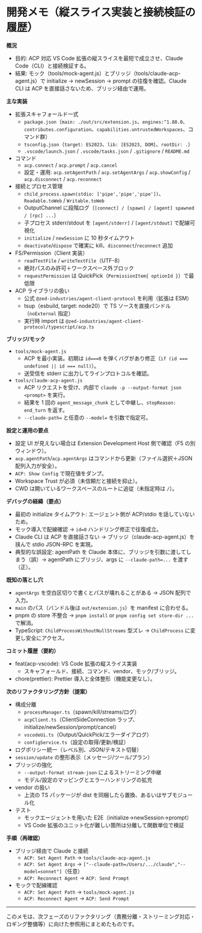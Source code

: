# 開発メモ（縦スライス実装と接続検証の履歴）

**概況**
- 目的: ACP 対応 VS Code 拡張の縦スライスを最短で成立させ、Claude Code（CLI）と接続検証する。
- 結果: モック（tools/mock-agent.js）とブリッジ（tools/claude-acp-agent.js）で initialize → newSession → prompt の往復を確認。Claude CLI は ACP を直接話さないため、ブリッジ経由で運用。

**主な実装**
- 拡張スキャフォールド一式
  - `package.json`（`main: ./out/src/extension.js`、`engines:^1.88.0`、`contributes.configuration`、`capabilities.untrustedWorkspaces`、コマンド群）
  - `tsconfig.json`（`target: ES2023`、`lib: [ES2023, DOM]`、`rootDir: .`）
  - `.vscode/launch.json` / `.vscode/tasks.json` / `.gitignore` / `README.md`
- コマンド
  - `acp.connect` / `acp.prompt` / `acp.cancel`
  - 設定・運用: `acp.setAgentPath` / `acp.setAgentArgs` / `acp.showConfig` / `acp.disconnect` / `acp.reconnect`
- 接続とプロセス管理
  - `child_process.spawn(stdio: ['pipe','pipe','pipe'])`、`Readable.toWeb` / `Writable.toWeb`
  - OutputChannel に段階ログ（`[connect] / [spawn] / [agent] spawned / [rpc] ...`）
  - 子プロセス stderr/stdout を `[agent/stderr]` / `[agent/stdout]` で配線可視化
  - `initialize` / `newSession` に 10 秒タイムアウト
  - `deactivate`/`dispose` で確実に kill、`disconnect`/`reconnect` 追加
- FS/Permission（Client 実装）
  - `readTextFile` / `writeTextFile`（UTF-8）
  - 絶対パスのみ許可＋ワークスペース外ブロック
  - `requestPermission` は QuickPick（`PermissionItem{ optionId }`）で最低限
- ACP ライブラリの扱い
  - 公式 `@zed-industries/agent-client-protocol` を利用（拡張は ESM）
  - tsup（esbuild, target: node20）で TS ソースを直接バンドル（`noExternal` 指定）
  - 実行時 import は `@zed-industries/agent-client-protocol/typescript/acp.ts`

**ブリッジ/モック**
- `tools/mock-agent.js`
  - ACP を最小実装。初期は `id===0` を弾くバグがあり修正（`if (id === undefined || id === null)`）。
  - 送受信を stderr に出力してラインプロトコルを確認。
- `tools/claude-acp-agent.js`
  - ACP リクエストを受け、内部で `claude -p --output-format json <prompt>` を実行。
  - 結果を 1 回の `agent_message_chunk` として中継し、`stopReason: end_turn` を返す。
  - `--claude-path=` と任意の `--model=` を引数で指定可。

**設定と運用の要点**
- 設定 UI が見えない場合は Extension Development Host 側で確認（F5 の別ウィンドウ）。
- `acp.agentPath`/`acp.agentArgs` はコマンドから更新（ファイル選択＋JSON 配列入力が安全）。
- `ACP: Show Config` で現在値をダンプ。
- Workspace Trust が必須（未信頼だと接続を抑止）。
- CWD は開いているワークスペースのルートに追従（未指定時は `/`）。

**デバッグの経緯（要点）**
- 最初の initialize タイムアウト: エージェント側が ACP/stdio を話していないため。
- モック導入で配線確認 → `id=0` ハンドリング修正で往復成立。
- Claude CLI は ACP を直接話さない → ブリッジ（claude-acp-agent.js）を挟んで stdio JSON-RPC を実現。
- 典型的な誤設定: agentPath を Claude 本体に、ブリッジを引数に渡してしまう（誤）→ agentPath にブリッジ、args に `--claude-path=...` を渡す（正）。

**既知の落とし穴**
- `agentArgs` を空白区切りで書くとパスが壊れることがある → JSON 配列で入力。
- `main` のパス（バンドル後は `out/extension.js`）を manifest に合わせる。
- pnpm の store 不整合 → `pnpm install` or `pnpm config set store-dir ...` で解消。
- TypeScript: `ChildProcessWithoutNullStreams` 型ズレ → `ChildProcess` に変更し安全にアクセス。

**コミット履歴（要約）**
- feat(acp-vscode): VS Code 拡張の縦スライス実装
  - スキャフォールド、接続、コマンド、vendor、モック/ブリッジ。
- chore(prettier): Prettier 導入と全体整形（機能変更なし）。

**次のリファクタリング方針（提案）**
- 構成分離
  - `processManager.ts`（spawn/kill/streams/ログ）
  - `acpClient.ts`（ClientSideConnection ラップ、initialize/newSession/prompt/cancel）
  - `vscodeUi.ts`（Output/QuickPick/エラーダイアログ）
  - `configService.ts`（設定の取得/更新/検証）
- ログポリシー統一（レベル別、JSON/テキスト切替）
- `session/update` の整形表示（メッセージ/ツール/プラン）
- ブリッジの強化
  - `--output-format stream-json` によるストリーミング中継
  - モデル/設定のマッピングとエラーハンドリングの拡充
- vendor の扱い
  - 上流の TS パッケージが dist を同梱したら置換、あるいはサブモジュール化
- テスト
  - モックエージェントを用いた E2E（initialize→newSession→prompt）
  - VS Code 拡張のユニット化が難しい箇所は分離して関数単位で検証

**手順（再確認）**
- ブリッジ経由で Claude と接続
  - `ACP: Set Agent Path` → `tools/claude-acp-agent.js`
  - `ACP: Set Agent Args` → `["--claude-path=/Users/.../claude","--model=sonnet"]`（任意）
  - `ACP: Reconnect Agent` → `ACP: Send Prompt`
- モックで配線確認
  - `ACP: Set Agent Path` → `tools/mock-agent.js`
  - `ACP: Reconnect Agent` → `ACP: Send Prompt`

---
このメモは、次フェーズのリファクタリング（責務分離・ストリーミング対応・ロギング整備等）に向けた参照用にまとめたものです。
